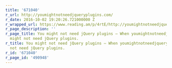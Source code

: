 ```yaml
---
title: '671040'
r_url: http://youmightnotneedjqueryplugins.com/
r_date: 2016-10-02 19:20:26.721000000 Z
r_wrapped_url: https://www.reading.am/p/4rtE/http://youmightnotneedjqueryplugins.com/
r_page_description: ''
r_page_title: You might not need jQuery plugins – When youmightnotneedjquery you also
  might not need jQuery plugins.
r_title: You might not need jQuery plugins – When youmightnotneedjquery you also might
  not need jQuery plugins.
r_id: '671040'
r_page_id: '490948'
---
```


